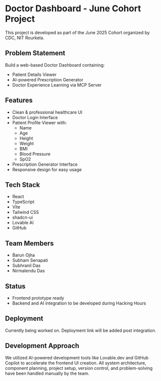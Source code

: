 # Doctor Dashboard - June Cohort Project

This project is developed as part of the June 2025 Cohort organized by CDC, NIT Rourkela.

## Problem Statement

Build a web-based Doctor Dashboard containing:

- Patient Details Viewer
- AI-powered Prescription Generator
- Doctor Experience Learning via MCP Server

## Features

- Clean & professional healthcare UI 
- Doctor Login Interface
- Patient Profile Viewer with:
  - Name
  - Age
  - Height
  - Weight
  - BMI
  - Blood Pressure
  - SpO2
- Prescription Generator Interface
- Responsive design for easy usage

## Tech Stack

- React
- TypeScript
- Vite
- Tailwind CSS
- shadcn-ui
- Lovable AI 
- GitHub

## Team Members

- Barun Ojha
- Subham Senapati
- Subhranil Das
- Nirmalendu Das

## Status

- Frontend prototype ready 
- Backend and AI integration to be developed during Hacking Hours

## Deployment

Currently being worked on. Deployment link will be added post integration.

## Development Approach

We utilized AI-powered development tools like Lovable.dev and GitHub Copilot to accelerate the frontend UI creation. All system architecture, component planning, project setup, version control, and problem-solving have been handled manually by the team.
